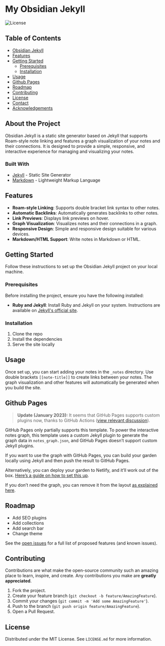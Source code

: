 # My Obsidian Jekyll

![License](https://img.shields.io/badge/license-MIT-blue.svg)

## Table of Contents
- [Obsidian Jekyll](#obsidian-jekyll)
- [Features](#features)
- [Getting Started](#getting-started)
  - [Prerequisites](#prerequisites)
  - [Installation](#installation)
- [Usage](#usage)
- [Github Pages](#github-pages)
- [Roadmap](#roadmap)
- [Contributing](#contributing)
- [License](#license)
- [Contact](#contact)
- [Acknowledgements](#acknowledgements)

## About the Project

Obsidian Jekyll is a static site generator based on Jekyll that supports Roam-style note linking and features a graph visualization of your notes and their connections. It is designed to provide a simple, responsive, and interactive experience for managing and visualizing your notes.

### Built With

- [Jekyll](https://jekyllrb.com/) - Static Site Generator
- [Markdown](https://daringfireball.net/projects/markdown/) - Lightweight Markup Language

## Features

- **Roam-style Linking**: Supports double bracket link syntax to other notes.
- **Automatic Backlinks**: Automatically generates backlinks to other notes.
- **Link Previews**: Displays link previews on hover.
- **Graph Visualization**: Visualizes notes and their connections in a graph.
- **Responsive Design**: Simple and responsive design suitable for various devices.
- **Markdown/HTML Support**: Write notes in Markdown or HTML.

## Getting Started

Follow these instructions to set up the Obsidian Jekyll project on your local machine.

### Prerequisites

Before installing the project, ensure you have the following installed:

- **Ruby and Jekyll**: Install Ruby and Jekyll on your system. Instructions are available on [Jekyll's official site](https://jekyllrb.com/docs/installation/).

### Installation

1. Clone the repo
2. Install the dependencies
3. Serve the site locally

## Usage

Once set up, you can start adding your notes in the `_notes` directory. Use double brackets `[[note-title]]` to create links between your notes. The graph visualization and other features will automatically be generated when you build the site.

## Github Pages

> **Update (January 2023):** It seems that GitHub Pages supports custom plugins now, thanks to GitHub Actions ([view relevant discussion](https://github.com/maximevaillancourt/digital-garden-jekyll-template/discussions/144)).

GitHub Pages only partially supports this template. To power the interactive notes graph, this template uses a custom Jekyll plugin to generate the graph data in `notes_graph.json`, and GitHub Pages doesn’t support custom Jekyll plugins.

If you want to use the graph with GitHub Pages, you can build your garden locally using Jekyll and then push the result to GitHub Pages.

Alternatively, you can deploy your garden to Netlify, and it’ll work out of the box. [Here’s a guide on how to set this up](https://maximevaillancourt.com/blog/setting-up-your-own-digital-garden-with-jekyll).

If you don’t need the graph, you can remove it from the layout [as explained here](https://github.com/maximevaillancourt/digital-garden-jekyll-template/discussions/132#discussioncomment-3625772).

## Roadmap

- Add SEO plugins
- Add collections
- Add search bar
- Change theme

See the [open issues](https://github.com/yourusername/obsidian-jekyll/issues) for a full list of proposed features (and known issues).

## Contributing

Contributions are what make the open-source community such an amazing place to learn, inspire, and create. Any contributions you make are **greatly appreciated**.

1. Fork the project.
2. Create your feature branch (`git checkout -b feature/AmazingFeature`).
3. Commit your changes (`git commit -m 'Add some AmazingFeature'`).
4. Push to the branch (`git push origin feature/AmazingFeature`).
5. Open a Pull Request.

## License

Distributed under the MIT License. See `LICENSE.md` for more information.
